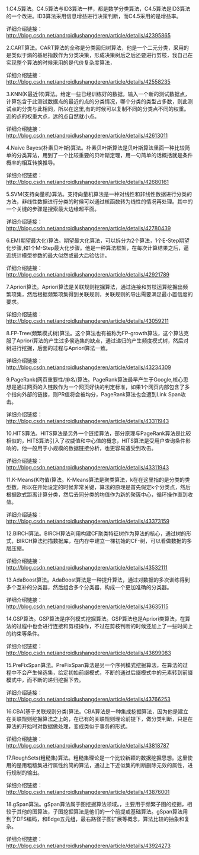 1.C4.5算法。C4.5算法与ID3算法一样，都是数学分类算法，C4.5算法是ID3算法的一个改进。ID3算法采用信息增益进行决策判断，而C4.5采用的是增益率。

详细介绍链接：http://blog.csdn.net/androidlushangderen/article/details/42395865

2.CART算法。CART算法的全称是分类回归树算法，他是一个二元分类，采用的是类似于熵的基尼指数作为分类决策，形成决策树后之后还要进行剪枝，我自己在实现整个算法的时候采用的是代价复杂度算法，

详细介绍链接：http://blog.csdn.net/androidlushangderen/article/details/42558235

3.KNN(K最近邻)算法。给定一些已经训练好的数据，输入一个新的测试数据点，计算包含于此测试数据点的最近的点的分类情况，哪个分类的类型占多数，则此测试点的分类与此相同，所以在这里,有的时候可以复制不同的分类点不同的权重。近的点的权重大点，远的点自然就小点。

详细介绍链接：http://blog.csdn.net/androidlushangderen/article/details/42613011

4.Naive Bayes(朴素贝叶斯)算法。朴素贝叶斯算法是贝叶斯算法里面一种比较简单的分类算法，用到了一个比较重要的贝叶斯定理，用一句简单的话概括就是条件概率的相互转换推导。

详细介绍链接：http://blog.csdn.net/androidlushangderen/article/details/42680161

5.SVM(支持向量机)算法。支持向量机算法是一种对线性和非线性数据进行分类的方法，非线性数据进行分类的时候可以通过核函数转为线性的情况再处理。其中的一个关键的步骤是搜索最大边缘超平面。

详细介绍链接：http://blog.csdn.net/androidlushangderen/article/details/42780439

6.EM(期望最大化)算法。期望最大化算法，可以拆分为2个算法，1个E-Step期望化步骤,和1个M-Step最大化步骤。他是一种算法框架，在每次计算结果之后，逼近统计模型参数的最大似然或最大后验估计。

详细介绍链接：http://blog.csdn.net/androidlushangderen/article/details/42921789

7.Apriori算法。Apriori算法是关联规则挖掘算法，通过连接和剪枝运算挖掘出频繁项集，然后根据频繁项集得到关联规则，关联规则的导出需要满足最小置信度的要求。

详细介绍链接：http://blog.csdn.net/androidlushangderen/article/details/43059211

8.FP-Tree(频繁模式树)算法。这个算法也有被称为FP-growth算法，这个算法克服了Apriori算法的产生过多侯选集的缺点，通过递归的产生频度模式树，然后对树进行挖掘，后面的过程与Apriori算法一致。

详细介绍链接：http://blog.csdn.net/androidlushangderen/article/details/43234309

9.PageRank(网页重要性/排名)算法。PageRank算法最早产生于Google,核心思想是通过网页的入链数作为一个网页好快的判定标准，如果1个网页内部包含了多个指向外部的链接，则PR值将会被均分，PageRank算法也会遭到Link Span攻击。

详细介绍链接：http://blog.csdn.net/androidlushangderen/article/details/43311943

10.HITS算法。HITS算法是另外一个链接算法，部分原理与PageRank算法是比较相似的，HITS算法引入了权威值和中心值的概念，HITS算法是受用户查询条件影响的，他一般用于小规模的数据链接分析，也更容易遭受到攻击。

详细介绍链接：http://blog.csdn.net/androidlushangderen/article/details/43311943

11.K-Means(K均值)算法。K-Means算法是聚类算法，k在在这里指的是分类的类型数，所以在开始设定的时候非常关键，算法的原理是首先假定k个分类点，然后根据欧式距离计算分类，然后去同分类的均值作为新的聚簇中心，循环操作直到收敛。

详细介绍链接：http://blog.csdn.net/androidlushangderen/article/details/43373159

12.BIRCH算法。BIRCH算法利用构建CF聚类特征树作为算法的核心，通过树的形式，BIRCH算法扫描数据库，在内存中建立一棵初始的CF-树，可以看做数据的多层压缩。

详细介绍链接：http://blog.csdn.net/androidlushangderen/article/details/43532111

13.AdaBoost算法。AdaBoost算法是一种提升算法，通过对数据的多次训练得到多个互补的分类器，然后组合多个分类器，构成一个更加准确的分类器。

详细介绍链接：http://blog.csdn.net/androidlushangderen/article/details/43635115

14.GSP算法。GSP算法是序列模式挖掘算法。GSP算法也是Apriori类算法，在算法的过程中也会进行连接和剪枝操作，不过在剪枝判断的时候还加上了一些时间上的约束等条件。

详细介绍链接：http://blog.csdn.net/androidlushangderen/article/details/43699083

15.PreFixSpan算法。PreFixSpan算法是另一个序列模式挖掘算法，在算法的过程中不会产生候选集，给定初始前缀模式，不断的通过后缀模式中的元素转到前缀模式中，而不断的递归挖掘下去。

详细介绍链接：http://blog.csdn.net/androidlushangderen/article/details/43766253

16.CBA(基于关联规则分类)算法。CBA算法是一种集成挖掘算法，因为他是建立在关联规则挖掘算法之上的，在已有的关联规则理论前提下，做分类判断，只是在算法的开始时对数据做处理，变成类似于事务的形式。

详细介绍链接：http://blog.csdn.net/androidlushangderen/article/details/43818787

17.RoughSets(粗糙集)算法。粗糙集理论是一个比较新颖的数据挖掘思想。这里使用的是用粗糙集进行属性约简的算法，通过上下近似集的判断删除无效的属性，进行规制的输出。

详细介绍链接：http://blog.csdn.net/androidlushangderen/article/details/43876001

18.gSpan算法。gSpan算法属于图挖掘算法领域。，主要用于频繁子图的挖掘，相较于其他的图算法，子图挖掘算法是他们的一个前提或基础算法。gSpan算法用到了DFS编码，和Edge五元组，最右路径子图扩展等概念，算法比较的抽象和复杂。

详细介绍链接：http://blog.csdn.net/androidlushangderen/article/details/43924273